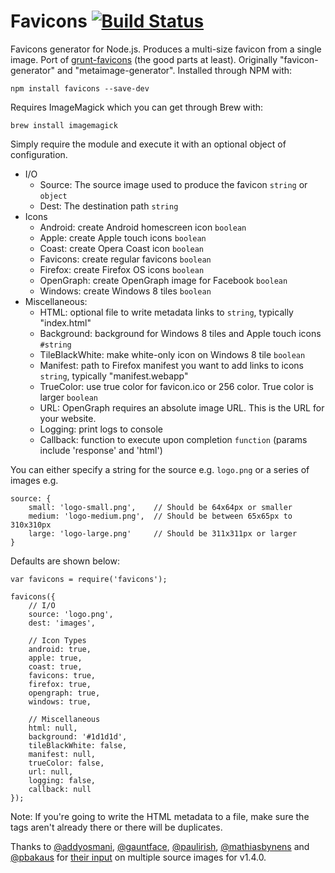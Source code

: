 # Favicons [![Build Status](https://travis-ci.org/haydenbleasel/favicons.svg?branch=node)](https://travis-ci.org/haydenbleasel/favicons)

Favicons generator for Node.js. Produces a multi-size favicon from a single image. Port of [grunt-favicons](https://github.com/gleero/grunt-favicons/) (the good parts at least). Originally "favicon-generator" and "metaimage-generator". Installed through NPM with:

```
npm install favicons --save-dev
```

Requires ImageMagick which you can get through Brew with:

```
brew install imagemagick
```

Simply require the module and execute it with an optional object of configuration.

- I/O
    - Source: The source image used to produce the favicon `string` or `object`
    - Dest: The destination path `string`
- Icons
    - Android: create Android homescreen icon `boolean`
    - Apple: create Apple touch icons `boolean`
    - Coast: create Opera Coast icon `boolean`
    - Favicons: create regular favicons `boolean`
    - Firefox: create Firefox OS icons `boolean`
    - OpenGraph: create OpenGraph image for Facebook `boolean`
    - Windows: create Windows 8 tiles `boolean`
- Miscellaneous:
    - HTML: optional file to write metadata links to `string`, typically "index.html"
    - Background: background for Windows 8 tiles and Apple touch icons `#string`
    - TileBlackWhite: make white-only icon on Windows 8 tile `boolean`
    - Manifest: path to Firefox manifest you want to add links to icons `string`, typically "manifest.webapp"
    - TrueColor: use true color for favicon.ico or 256 сolor. True color is larger `boolean`
    - URL: OpenGraph requires an absolute image URL. This is the URL for your website.
    - Logging: print logs to console
    - Callback: function to execute upon completion `function` (params include 'response' and 'html')

You can either specify a string for the source e.g. `logo.png` or a series of images e.g.

```
source: {
    small: 'logo-small.png',    // Should be 64x64px or smaller
    medium: 'logo-medium.png',  // Should be between 65x65px to 310x310px
    large: 'logo-large.png'     // Should be 311x311px or larger
}
```

Defaults are shown below:

```
var favicons = require('favicons');

favicons({
    // I/O
    source: 'logo.png',
    dest: 'images',

    // Icon Types
    android: true,
    apple: true,
    coast: true,
    favicons: true,
    firefox: true,
    opengraph: true,
    windows: true,

    // Miscellaneous
    html: null,
    background: '#1d1d1d',
    tileBlackWhite: false,
    manifest: null,
    trueColor: false,
    url: null,
    logging: false,
    callback: null
});
```

Note: If you're going to write the HTML metadata to a file, make sure the tags aren't already there or there will be duplicates.

Thanks to [@addyosmani](https://github.com/addyosmani), [@gauntface](https://github.com/gauntface), [@paulirish](https://github.com/paulirish), [@mathiasbynens](https://github.com/mathiasbynens) and [@pbakaus](https://github.com/pbakaus) for [their input](https://github.com/google/web-starter-kit/pull/442) on multiple source images for v1.4.0.
